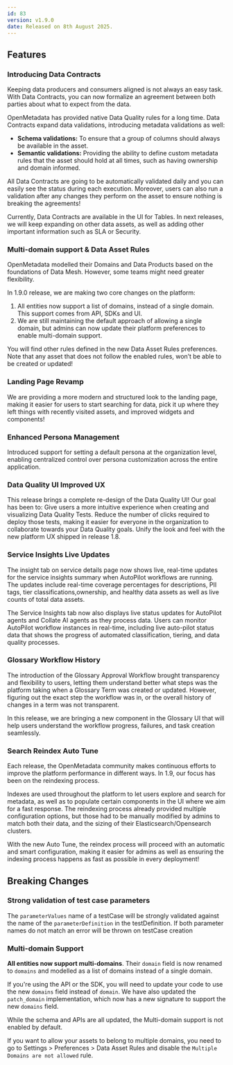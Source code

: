 ```yaml
---
id: 83
version: v1.9.0
date: Released on 8th August 2025.
---
```


## Features

### Introducing Data Contracts

Keeping data producers and consumers aligned is not always an easy task. With Data Contracts, you can now formalize an agreement between both parties about what to expect from the data.

OpenMetadata has provided native Data Quality rules for a long time. Data Contracts expand data validations, introducing metadata validations as well:

- **Schema validations:** To ensure that a group of columns should always be available in the asset.
- **Semantic validations:** Providing the ability to define custom metadata rules that the asset should hold at all times, such as having ownership and domain informed.

All Data Contracts are going to be automatically validated daily and you can easily see the status during each execution. Moreover, users can also run a validation after any changes they perform on the asset to ensure nothing is breaking the agreements!

Currently, Data Contracts are available in the UI for Tables. In next releases, we will keep expanding on other data assets, as well as adding other important information such as SLA or Security.

### Multi-domain support & Data Asset Rules

OpenMetadata modelled their Domains and Data Products based on the foundations of Data Mesh. However, some teams might need greater flexibility.

In 1.9.0 release, we are making two core changes on the platform:

1. All entities now support a list of domains, instead of a single domain. This support comes from API, SDKs and UI.
2. We are still maintaining the default approach of allowing a single domain, but admins can now update their platform preferences to enable multi-domain support.

You will find other rules defined in the new Data Asset Rules preferences. Note that any asset that does not follow the enabled rules, won’t be able to be created or updated!

### Landing Page Revamp

We are providing a more modern and structured look to the landing page, making it easier for users to start searching for data, pick it up where they left things with recently visited assets, and improved widgets and components!

### Enhanced Persona Management

Introduced support for setting a default persona at the organization level, enabling centralized control over persona customization across the entire application.

### Data Quality UI Improved UX

This release brings a complete re-design of the Data Quality UI! Our goal has been to:
Give users a more intuitive experience when creating and visualizing Data Quality Tests.
Reduce the number of clicks required to deploy those tests, making it easier for everyone in the organization to collaborate towards your Data Quality goals.
Unify the look and feel with the new platform UX shipped in release 1.8.

### Service Insights Live Updates

The insight tab on service details page now shows live, real-time updates for the service insights summary when AutoPilot workflows are running. The updates include real-time coverage percentages for descriptions, PII tags, tier classifications,ownership, and healthy data assets as well as live counts of total data assets.

The Service Insights tab now also displays live status updates for AutoPilot agents and Collate AI agents as they process data. Users can monitor AutoPilot workflow instances in real-time, including live auto-pilot status data that shows the progress of automated classification, tiering, and data quality processes.

### Glossary Workflow History

The introduction of the Glossary Approval Workflow brought transparency and flexibility to users, letting them understand better what steps was the platform taking when a Glossary Term was created or updated.
However, figuring out the exact step the workflow was in, or the overall history of changes in a term was not transparent.

In this release, we are bringing a new component in the Glossary UI that will help users understand the workflow progress, failures, and task creation seamlessly.

### Search Reindex Auto Tune

Each release, the OpenMetadata community makes continuous efforts to improve the platform performance in different ways. In 1.9, our focus has been on the reindexing process.

Indexes are used throughout the platform to let users explore and search for metadata, as well as to populate certain components in the UI where we aim for a fast response. The reindexing process already provided multiple configuration options, but those had to be manually modified by admins to match both their data, and the sizing of their Elasticsearch/Opensearch clusters.

With the new Auto Tune, the reindex process will proceed with an automatic and smart configuration, making it easier for admins as well as ensuring the indexing process happens as fast as possible in every deployment!

## Breaking Changes

### Strong validation of test case parameters

The `parameterValues` name of a testCase will be strongly validated against the name of the `parameterDefinition` in the testDefinition. 
If both parameter names do not match an error will be thrown on testCase creation

### Multi-domain Support

**All entities now support multi-domains**. Their `domain` field is now renamed to `domains` and modelled as a list of domains instead of a single domain.

If you're using the API or the SDK, you will need to update your code to use the new `domains` field instead of `domain`. We have also updated the `patch_domain` implementation, which now has a new signature to support the new `domains` field.

While the schema and APIs are all updated, the Multi-domain support is not enabled by default.

If you want to allow your assets to belong to multiple domains, you need to go to Settings > Preferences > Data Asset Rules and disable the `Multiple Domains are not allowed` rule.

